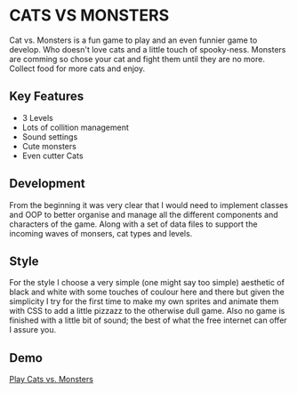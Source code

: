 # CATS VS MONSTERS
Cat vs. Monsters is a fun game to play and an even funnier game to develop. Who doesn't love cats and a little touch of spooky-ness. Monsters are comming so chose your cat and fight them until they are no more. Collect food for more cats and enjoy.

## Key Features
- 3 Levels
- Lots of collition management
- Sound settings
- Cute monsters
- Even cutter Cats

## Development
From the beginning it was very clear that I would need to implement classes and OOP to better organise and manage all the different components and characters of the game. Along with a set of data files to support the incoming waves of monsers, cat types and levels.

## Style
For the style I choose a very simple (one might say too simple) aesthetic of black and white with some touches of coulour here and there but given the simplicity I try for the first time to make my own sprites and animate them with CSS to add a little pizzazz to the otherwise dull game. Also no game is finished with a little bit of sound; the best of what the free internet can offer I assure you.

## Demo
<a href="https://rrlaforest1.github.io/cats-vs-monsters/"> Play Cats vs. Monsters</a>





